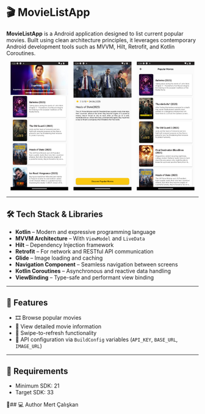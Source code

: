 # 🎬 MovieListApp

**MovieListApp** is a Android application designed to list current popular movies. Built using clean architecture principles, it leverages contemporary Android development tools such as MVVM, Hilt, Retrofit, and Kotlin Coroutines.

<p align="center">
  <img src="./main.png" alt="Main Screen" width="30%" style="margin-right: 10px;"/>
  <img src="./detail.png" alt="Detail Screen" width="30%" style="margin-right: 10px;"/>
  <img src="./popular.png" alt="Popular Movies" width="30%"/>
</p>

---

## 🛠️ Tech Stack & Libraries

- **Kotlin** – Modern and expressive programming language
- **MVVM Architecture** – With `ViewModel` and `LiveData`
- **Hilt** – Dependency Injection framework
- **Retrofit** – For network and RESTful API communication
- **Glide** – Image loading and caching
- **Navigation Component** – Seamless navigation between screens
- **Kotlin Coroutines** – Asynchronous and reactive data handling
- **ViewBinding** – Type-safe and performant view binding

---

## 🚀 Features

- 🎞️ Browse popular movies
- 📜 View detailed movie information
- 🔄 Swipe-to-refresh functionality
- 🔐 API configuration via `BuildConfig` variables (`API_KEY`, `BASE_URL`, `IMAGE_URL`)

---

## 📱 Requirements

- Minimum SDK: 21
- Target SDK: 33

👨## ‍💻 Author
Mert Çalışkan